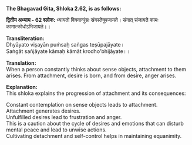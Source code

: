 **The Bhagavad Gita, Shloka 2.62, is as follows:**

**द्वितीय अध्याय - 62 श्लोक:**
ध्यायतो विषयान्पुंसः संगस्तेषूपजायते।
संगात् संजायते कामः कामात्क्रोधोऽभिजायते।।

**Transliteration:**      
Dhyāyato viṣayān puṁsaḥ saṅgas teṣūpajāyate।     
Saṅgāt sañjāyate kāmaḥ kāmāt krodho'bhijāyate।।      

**Translation:**        
When a person constantly thinks about sense objects, attachment to them arises. From attachment, desire is born, and from desire, anger arises.

**Explanation:**        
This shloka explains the progression of attachment and its consequences:

Constant contemplation on sense objects leads to attachment.         
Attachment generates desires.        
Unfulfilled desires lead to frustration and anger.          
This is a caution about the cycle of desires and emotions that can disturb mental peace and lead to unwise actions.          
Cultivating detachment and self-control helps in maintaining equanimity.       
